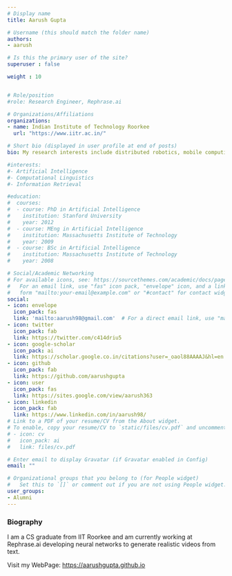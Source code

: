 ```yaml
---
# Display name
title: Aarush Gupta

# Username (this should match the folder name)
authors:
- aarush

# Is this the primary user of the site?
superuser : false

weight : 10


# Role/position
#role: Research Engineer, Rephrase.ai

# Organizations/Affiliations
organizations:
- name: Indian Institute of Technology Roorkee
  url: "https://www.iitr.ac.in/"

# Short bio (displayed in user profile at end of posts)
bio: My research interests include distributed robotics, mobile computing and programmable matter.

#interests:
#- Artificial Intelligence
#- Computational Linguistics
#- Information Retrieval

#education:
#  courses:
#  - course: PhD in Artificial Intelligence
#    institution: Stanford University
#    year: 2012
#  - course: MEng in Artificial Intelligence
#    institution: Massachusetts Institute of Technology
#    year: 2009
#  - course: BSc in Artificial Intelligence
#    institution: Massachusetts Institute of Technology
#    year: 2008

# Social/Academic Networking
# For available icons, see: https://sourcethemes.com/academic/docs/page-builder/#icons
#   For an email link, use "fas" icon pack, "envelope" icon, and a link in the
#   form "mailto:your-email@example.com" or "#contact" for contact widget.
social:
- icon: envelope
  icon_pack: fas
  link: 'mailto:aarush98@gmail.com'  # For a direct email link, use "mailto:test@example.org".
- icon: twitter
  icon_pack: fab
  link: https://twitter.com/c414driu5
- icon: google-scholar
  icon_pack: ai
  link: https://scholar.google.co.in/citations?user=_oaol88AAAAJ&hl=en
- icon: github
  icon_pack: fab
  link: https://github.com/aarushgupta
- icon: user
  icon_pack: fas
  link: https://sites.google.com/view/aarush363
- icon: linkedin
  icon_pack: fab
  link: https://www.linkedin.com/in/aarush98/
# Link to a PDF of your resume/CV from the About widget.
# To enable, copy your resume/CV to `static/files/cv.pdf` and uncomment the lines below.
# - icon: cv
#   icon_pack: ai
#   link: files/cv.pdf

# Enter email to display Gravatar (if Gravatar enabled in Config)
email: ""

# Organizational groups that you belong to (for People widget)
#   Set this to `[]` or comment out if you are not using People widget.
user_groups:
- Alumni
---
```


### Biography

I am a CS graduate from IIT Roorkee and am currently working at Rephrase.ai developing neural networks to generate realistic videos from text.

Visit my WebPage: https://aarushgupta.github.io

